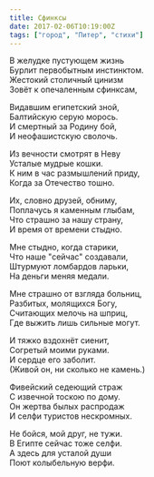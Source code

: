 ```yaml
---
title: Сфинксы
date: 2017-02-06T10:19:00Z
tags: ["город", "Питер", "стихи"]
---
```


В желудке пустующем жизнь   
Бурлит первобытным инстинктом.   
Жестокий столичный цинизм   
Зовёт к опечаленным сфинксам, 

Видавшим египетский зной,   
Балтийскую серую морось.   
И смертный за Родину бой,   
И неофашистскую сволочь. 

Из вечности смотрят в Неву   
Усталые мудрые кошки.   
К ним в час размышлений приду,   
Когда за Отечество тошно. 

Их, словно друзей, обниму,   
Поплачусь я каменным глыбам,   
Что страшно за нашу страну,   
И время от времени стыдно. 

Мне стыдно, когда старики,   
Что наше "сейчас" создавали,   
Штурмуют ломбардов ларьки,   
На деньги меняя медали. 

Мне страшно от взгляда больниц,   
Разбитых, молящихся Богу,   
Считающих мелочь на шприц,   
Где выжить лишь сильные могут. 

И тяжко вздохнёт сиенит,   
Согретый моими руками.   
И сердце его заболит.   
(Живой он, ни сколько не камень.) 

Фивейский седеющий страж   
С извечной тоскою по дому.   
Он жертва былых распродаж   
И селфи туристов нескромных. 

Не бойся, мой друг, не тужи.   
В Египте сейчас тоже селфи.   
А здесь для усталой души   
Поют колыбельную верфи.   
